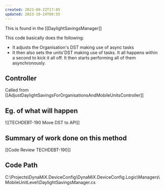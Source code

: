 ```yaml
---
created: 2023-09-22T17:05
updated: 2023-10-24T09:55
---
```


This is found in the [[DaylightSavingsManager]]

This code basically does the following:
- It adjusts the Organisation's DST making use of async tasks
- It then also sets the units'DST making use of tasks.
It all happens within a second to kick it all off.
It then starts performing all of them asynchronously.

## Controller

Called from [[AdjustDaylightSavingsForOrganisationsAndMobileUnitsController]]

## Eg. of what will happen


![[TECHDEBT-190 Move DST to API]]

## Summary of work done on this method

[[Code Review TECHDEBT-190]]

## Code Path

C:\Projects\DynaMiX.DeviceConfig\DynaMiX.DeviceConfig.Logic\Managers\MobileUnitLevel\DaylightSavingsManager.cs
